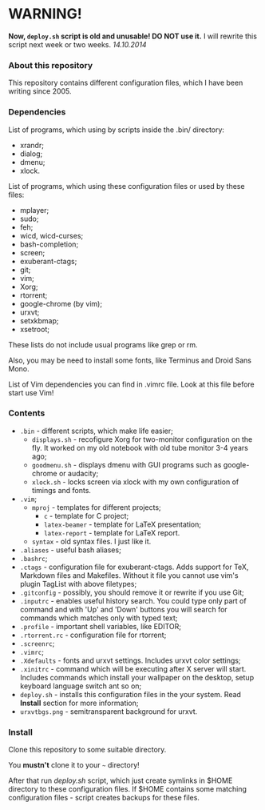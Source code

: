 # WARNING!

**Now, `deploy.sh` script is old and unusable! DO NOT use it.**
I will rewrite this script next week or two weeks.
*14.10.2014*


### About this repository

This repository contains different configuration files, which I
have been writing since 2005.


### Dependencies

List of programs, which using by scripts inside the .bin/ directory:
* xrandr;
* dialog;
* dmenu;
* xlock.

List of programs, which using these configuration files or used by these files:
* mplayer;
* sudo;
* feh;
* wicd, wicd-curses;
* bash-completion;
* screen;
* exuberant-ctags;
* git;
* vim;
* Xorg;
* rtorrent;
* google-chrome (by vim);
* urxvt;
* setxkbmap;
* xsetroot;

These lists do not include usual programs like grep or rm.

Also, you may be need to install some fonts, like Terminus and Droid Sans Mono.

List of Vim dependencies you can find in .vimrc file. Look at this file before start use Vim!


### Contents

* `.bin` - different scripts, which make life easier;
  * `displays.sh` - recofigure Xorg for two-monitor configuration
  on the fly. It worked on my old notebook with old tube monitor 3-4
  years ago;
  * `goodmenu.sh` - displays dmenu with GUI programs such as google-chrome
  or audacity;
  * `xlock.sh` - locks screen via xlock with my own configuration of timings and fonts.
* `.vim`;
  * `mproj` - templates for different projects;
    * `c` - template for C project;
    * `latex-beamer` - template for LaTeX presentation;
    * `latex-report` - template for LaTeX report.
  * `syntax` - old syntax files. I just like it.
* `.aliases` - useful bash aliases;
* `.bashrc`;
* `.ctags` - configuration file for exuberant-ctags. Adds support for
TeX, Markdown files and Makefiles. Without it file you cannot use vim's plugin
TagList with above filetypes;
* `.gitconfig` - possibly, you should remove it or rewrite if you use Git;
* `.inputrc` - enables useful history search. You could type only part of command
and with 'Up' and 'Down' buttons you will search for commands which matches only
with typed text;
* `.profile` - important shell variables, like EDITOR;
* `.rtorrent.rc` - configuration file for rtorrent;
* `.screenrc`;
* `.vimrc`;
* `.Xdefaults` - fonts and urxvt settings. Includes urxvt color settings;
* `.xinitrc` - command which will be executing after X server will start. Includes
commands which install your wallpaper on the desktop, setup keyboard language switch ant so on;
* `deploy.sh` - installs this configuration files in the your system. Read **Install** section for
more information;
* `urxvtbgs.png` - semitransparent background for urxvt.


### Install

Clone this repository to some suitable directory.

You **mustn't** clone it to your `~` directory!

After that run *deploy.sh* script, which just create symlinks in $HOME directory to
these configuration files. If $HOME contains some matching configuration files -
script creates backups for these files.
